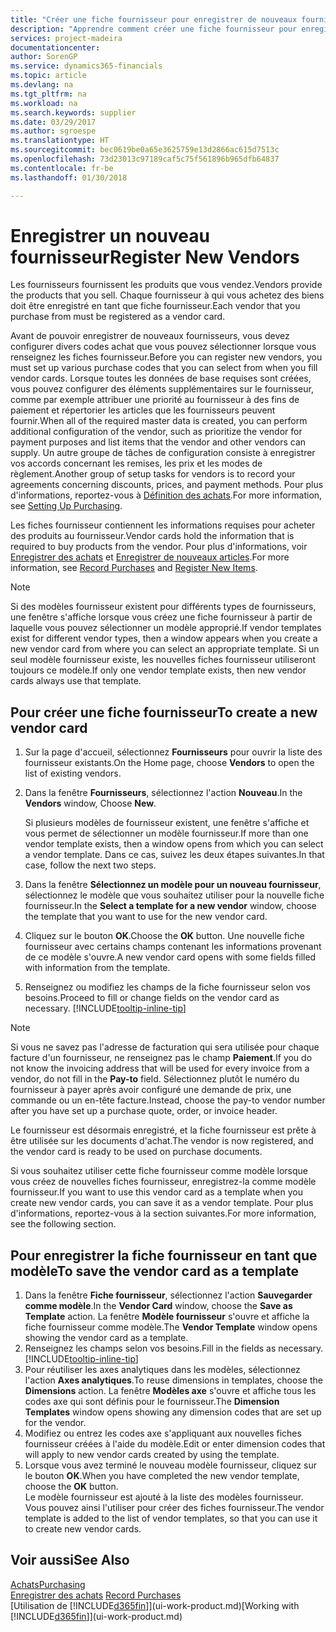 ```yaml
---
title: "Créer une fiche fournisseur pour enregistrer de nouveaux fournisseurs | Microsoft Docs"
description: "Apprendre comment créer une fiche fournisseur pour enregistrer un nouveau fournisseur."
services: project-madeira
documentationcenter: 
author: SorenGP
ms.service: dynamics365-financials
ms.topic: article
ms.devlang: na
ms.tgt_pltfrm: na
ms.workload: na
ms.search.keywords: supplier
ms.date: 03/29/2017
ms.author: sgroespe
ms.translationtype: HT
ms.sourcegitcommit: bec0619be0a65e3625759e13d2866ac615d7513c
ms.openlocfilehash: 73d23013c97189caf5c75f561896b965dfb64837
ms.contentlocale: fr-be
ms.lasthandoff: 01/30/2018

---
```

# <a name="register-new-vendors"></a><span data-ttu-id="c748a-103">Enregistrer un nouveau fournisseur</span><span class="sxs-lookup"><span data-stu-id="c748a-103">Register New Vendors</span></span>
<span data-ttu-id="c748a-104">Les fournisseurs fournissent les produits que vous vendez.</span><span class="sxs-lookup"><span data-stu-id="c748a-104">Vendors provide the products that you sell.</span></span> <span data-ttu-id="c748a-105">Chaque fournisseur à qui vous achetez des biens doit être enregistré en tant que fiche fournisseur.</span><span class="sxs-lookup"><span data-stu-id="c748a-105">Each vendor that you purchase from must be registered as a vendor card.</span></span>

<span data-ttu-id="c748a-106">Avant de pouvoir enregistrer de nouveaux fournisseurs, vous devez configurer divers codes achat que vous pouvez sélectionner lorsque vous renseignez les fiches fournisseur.</span><span class="sxs-lookup"><span data-stu-id="c748a-106">Before you can register new vendors, you must set up various purchase codes that you can select from when you fill vendor cards.</span></span> <span data-ttu-id="c748a-107">Lorsque toutes les données de base requises sont créées, vous pouvez configurer des éléments supplémentaires sur le fournisseur, comme par exemple attribuer une priorité au fournisseur à des fins de paiement et répertorier les articles que les fournisseurs peuvent fournir.</span><span class="sxs-lookup"><span data-stu-id="c748a-107">When all of the required master data is created, you can perform additional configuration of the vendor, such as prioritize the vendor for payment purposes and list items that the vendor and other vendors can supply.</span></span> <span data-ttu-id="c748a-108">Un autre groupe de tâches de configuration consiste à enregistrer vos accords concernant les remises, les prix et les modes de règlement.</span><span class="sxs-lookup"><span data-stu-id="c748a-108">Another group of setup tasks for vendors is to record your agreements concerning discounts, prices, and payment methods.</span></span> <span data-ttu-id="c748a-109">Pour plus d'informations, reportez-vous à [Définition des achats](purchasing-setup-purchasing.md).</span><span class="sxs-lookup"><span data-stu-id="c748a-109">For more information, see [Setting Up Purchasing](purchasing-setup-purchasing.md).</span></span>

<span data-ttu-id="c748a-110">Les fiches fournisseur contiennent les informations requises pour acheter des produits au fournisseur.</span><span class="sxs-lookup"><span data-stu-id="c748a-110">Vendor cards hold the information that is required to buy products from the vendor.</span></span> <span data-ttu-id="c748a-111">Pour plus d'informations, voir [Enregistrer des achats](purchasing-how-record-purchases.md) et [Enregistrer de nouveaux articles](inventory-how-register-new-items.md).</span><span class="sxs-lookup"><span data-stu-id="c748a-111">For more information, see [Record Purchases](purchasing-how-record-purchases.md) and [Register New Items](inventory-how-register-new-items.md).</span></span>

> [!NOTE]  
>   <span data-ttu-id="c748a-112">Si des modèles fournisseur existent pour différents types de fournisseurs, une fenêtre s'affiche lorsque vous créez une fiche fournisseur à partir de laquelle vous pouvez sélectionner un modèle approprié.</span><span class="sxs-lookup"><span data-stu-id="c748a-112">If vendor templates exist for different vendor types, then a window appears when you create a new vendor card from where you can select an appropriate template.</span></span> <span data-ttu-id="c748a-113">Si un seul modèle fournisseur existe, les nouvelles fiches fournisseur utiliseront toujours ce modèle.</span><span class="sxs-lookup"><span data-stu-id="c748a-113">If only one vendor template exists, then new vendor cards always use that template.</span></span>

## <a name="to-create-a-new-vendor-card"></a><span data-ttu-id="c748a-114">Pour créer une fiche fournisseur</span><span class="sxs-lookup"><span data-stu-id="c748a-114">To create a new vendor card</span></span>
1. <span data-ttu-id="c748a-115">Sur la page d'accueil, sélectionnez **Fournisseurs** pour ouvrir la liste des fournisseur existants.</span><span class="sxs-lookup"><span data-stu-id="c748a-115">On the Home page, choose **Vendors** to open the list of existing vendors.</span></span>  
2. <span data-ttu-id="c748a-116">Dans la fenêtre **Fournisseurs**, sélectionnez l'action **Nouveau**.</span><span class="sxs-lookup"><span data-stu-id="c748a-116">In the **Vendors** window, Choose **New**.</span></span>

    <span data-ttu-id="c748a-117">Si plusieurs modèles de fournisseur existent, une fenêtre s'affiche et vous permet de sélectionner un modèle fournisseur.</span><span class="sxs-lookup"><span data-stu-id="c748a-117">If more than one vendor template exists, then a window opens from which you can select a vendor template.</span></span> <span data-ttu-id="c748a-118">Dans ce cas, suivez les deux étapes suivantes.</span><span class="sxs-lookup"><span data-stu-id="c748a-118">In that case, follow the next two steps.</span></span>
3. <span data-ttu-id="c748a-119">Dans la fenêtre **Sélectionnez un modèle pour un nouveau fournisseur**, sélectionnez le modèle que vous souhaitez utiliser pour la nouvelle fiche fournisseur.</span><span class="sxs-lookup"><span data-stu-id="c748a-119">In the **Select a template for a new vendor** window, choose the template that you want to use for the new vendor card.</span></span>
4. <span data-ttu-id="c748a-120">Cliquez sur le bouton **OK**.</span><span class="sxs-lookup"><span data-stu-id="c748a-120">Choose the **OK** button.</span></span> <span data-ttu-id="c748a-121">Une nouvelle fiche fournisseur avec certains champs contenant les informations provenant de ce modèle s'ouvre.</span><span class="sxs-lookup"><span data-stu-id="c748a-121">A new vendor card opens with some fields filled with information from the template.</span></span>
5. <span data-ttu-id="c748a-122">Renseignez ou modifiez les champs de la fiche fournisseur selon vos besoins.</span><span class="sxs-lookup"><span data-stu-id="c748a-122">Proceed to fill or change fields on the vendor card as necessary.</span></span> [!INCLUDE[tooltip-inline-tip](includes/tooltip-inline-tip_md.md)]

> [!NOTE]  
>   <span data-ttu-id="c748a-123">Si vous ne savez pas l'adresse de facturation qui sera utilisée pour chaque facture d'un fournisseur, ne renseignez pas le champ **Paiement**.</span><span class="sxs-lookup"><span data-stu-id="c748a-123">If you do not know the invoicing address that will be used for every invoice from a vendor, do not fill in the **Pay-to** field.</span></span> <span data-ttu-id="c748a-124">Sélectionnez plutôt le numéro du fournisseur à payer après avoir configuré une demande de prix, une commande ou un en-tête facture.</span><span class="sxs-lookup"><span data-stu-id="c748a-124">Instead, choose the pay-to vendor number after you have set up a purchase quote, order, or invoice header.</span></span>

<span data-ttu-id="c748a-125">Le fournisseur est désormais enregistré, et la fiche fournisseur est prête à être utilisée sur les documents d'achat.</span><span class="sxs-lookup"><span data-stu-id="c748a-125">The vendor is now registered, and the vendor card is ready to be used on purchase documents.</span></span>

<span data-ttu-id="c748a-126">Si vous souhaitez utiliser cette fiche fournisseur comme modèle lorsque vous créez de nouvelles fiches fournisseur, enregistrez-la comme modèle fournisseur.</span><span class="sxs-lookup"><span data-stu-id="c748a-126">If you want to use this vendor card as a template when you create new vendor cards, you can save it as a vendor template.</span></span> <span data-ttu-id="c748a-127">Pour plus d'informations, reportez-vous à la section suivantes.</span><span class="sxs-lookup"><span data-stu-id="c748a-127">For more information, see the following section.</span></span>

## <a name="to-save-the-vendor-card-as-a-template"></a><span data-ttu-id="c748a-128">Pour enregistrer la fiche fournisseur en tant que modèle</span><span class="sxs-lookup"><span data-stu-id="c748a-128">To save the vendor card as a template</span></span>
1. <span data-ttu-id="c748a-129">Dans la fenêtre **Fiche fournisseur**, sélectionnez l'action **Sauvegarder comme modèle**.</span><span class="sxs-lookup"><span data-stu-id="c748a-129">In the **Vendor Card** window, choose the **Save as Template** action.</span></span> <span data-ttu-id="c748a-130">La fenêtre **Modèle fournisseur** s'ouvre et affiche la fiche fournisseur comme modèle.</span><span class="sxs-lookup"><span data-stu-id="c748a-130">The **Vendor Template** window opens showing the vendor card as a template.</span></span>
2. <span data-ttu-id="c748a-131">Renseignez les champs selon vos besoins.</span><span class="sxs-lookup"><span data-stu-id="c748a-131">Fill in the fields as necessary.</span></span> [!INCLUDE[tooltip-inline-tip](includes/tooltip-inline-tip_md.md)]
3. <span data-ttu-id="c748a-132">Pour réutiliser les axes analytiques dans les modèles, sélectionnez l'action **Axes analytiques**.</span><span class="sxs-lookup"><span data-stu-id="c748a-132">To reuse dimensions in templates, choose the **Dimensions** action.</span></span> <span data-ttu-id="c748a-133">La fenêtre **Modèles axe** s'ouvre et affiche tous les codes axe qui sont définis pour le fournisseur.</span><span class="sxs-lookup"><span data-stu-id="c748a-133">The **Dimension Templates** window opens showing any dimension codes that are set up for the vendor.</span></span>
4. <span data-ttu-id="c748a-134">Modifiez ou entrez les codes axe s'appliquant aux nouvelles fiches fournisseur créées à l'aide du modèle.</span><span class="sxs-lookup"><span data-stu-id="c748a-134">Edit or enter dimension codes that will apply to new vendor cards created by using the template.</span></span>
5. <span data-ttu-id="c748a-135">Lorsque vous avez terminé le nouveau modèle fournisseur, cliquez sur le bouton **OK**.</span><span class="sxs-lookup"><span data-stu-id="c748a-135">When you have completed the new vendor template, choose the **OK** button.</span></span>  
   <span data-ttu-id="c748a-136">Le modèle fournisseur est ajouté à la liste des modèles fournisseur. Vous pouvez ainsi l'utiliser pour créer des fiches fournisseur.</span><span class="sxs-lookup"><span data-stu-id="c748a-136">The vendor template is added to the list of vendor templates, so that you can use it to create new vendor cards.</span></span>

## <a name="see-also"></a><span data-ttu-id="c748a-137">Voir aussi</span><span class="sxs-lookup"><span data-stu-id="c748a-137">See Also</span></span>
[<span data-ttu-id="c748a-138">Achats</span><span class="sxs-lookup"><span data-stu-id="c748a-138">Purchasing</span></span>](purchasing-manage-purchasing.md)  
<span data-ttu-id="c748a-139">[Enregistrer des achats](purchasing-how-record-purchases.md) </span><span class="sxs-lookup"><span data-stu-id="c748a-139">[Record Purchases](purchasing-how-record-purchases.md) </span></span>  
<span data-ttu-id="c748a-140">[Utilisation de [!INCLUDE[d365fin](includes/d365fin_md.md)]](ui-work-product.md)</span><span class="sxs-lookup"><span data-stu-id="c748a-140">[Working with [!INCLUDE[d365fin](includes/d365fin_md.md)]](ui-work-product.md)</span></span>  

